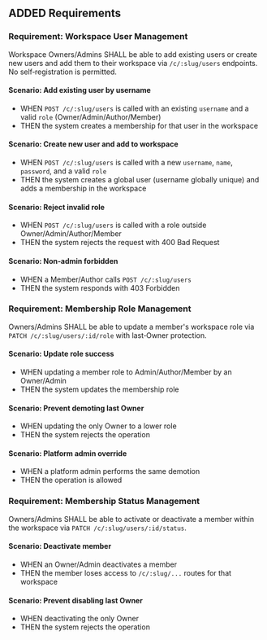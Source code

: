 ## ADDED Requirements

### Requirement: Workspace User Management

Workspace Owners/Admins SHALL be able to add existing users or create new users and add them to their workspace via `/c/:slug/users` endpoints. No self‑registration is permitted.

#### Scenario: Add existing user by username

- WHEN `POST /c/:slug/users` is called with an existing `username` and a valid `role` (Owner/Admin/Author/Member)
- THEN the system creates a membership for that user in the workspace

#### Scenario: Create new user and add to workspace

- WHEN `POST /c/:slug/users` is called with a new `username`, `name`, `password`, and a valid `role`
- THEN the system creates a global user (username globally unique) and adds a membership in the workspace

#### Scenario: Reject invalid role

- WHEN `POST /c/:slug/users` is called with a role outside Owner/Admin/Author/Member
- THEN the system rejects the request with 400 Bad Request

#### Scenario: Non‑admin forbidden

- WHEN a Member/Author calls `POST /c/:slug/users`
- THEN the system responds with 403 Forbidden

### Requirement: Membership Role Management

Owners/Admins SHALL be able to update a member's workspace role via `PATCH /c/:slug/users/:id/role` with last‑Owner protection.

#### Scenario: Update role success

- WHEN updating a member role to Admin/Author/Member by an Owner/Admin
- THEN the system updates the membership role

#### Scenario: Prevent demoting last Owner

- WHEN updating the only Owner to a lower role
- THEN the system rejects the operation

#### Scenario: Platform admin override

- WHEN a platform admin performs the same demotion
- THEN the operation is allowed

### Requirement: Membership Status Management

Owners/Admins SHALL be able to activate or deactivate a member within the workspace via `PATCH /c/:slug/users/:id/status`.

#### Scenario: Deactivate member

- WHEN an Owner/Admin deactivates a member
- THEN the member loses access to `/c/:slug/...` routes for that workspace

#### Scenario: Prevent disabling last Owner

- WHEN deactivating the only Owner
- THEN the system rejects the operation
